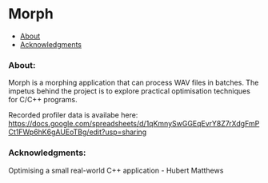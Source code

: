 # Morph

- [About](#about)
- [Acknowledgments](#acknowledgments)

### About: <a name="about"></a>

Morph is a morphing application that can process WAV files in batches. The impetus behind the project is to explore practical optimisation techniques for C/C++ programs.

Recorded profiler data is availabe here: https://docs.google.com/spreadsheets/d/1qKmnySwGGEqEvrY8Z7rXdgFmPCt1FWp6hK6gAUEoTBg/edit?usp=sharing

### Acknowledgments: <a name="acknowledgments"></a>

Optimising a small real-world C++ application - Hubert Matthews